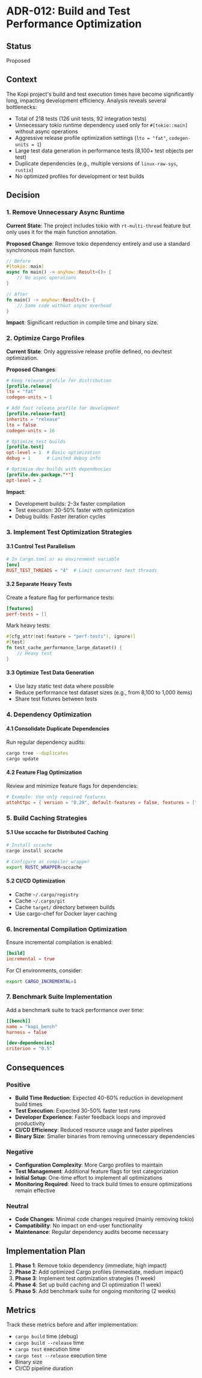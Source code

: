 # ADR-012: Build and Test Performance Optimization

## Status
Proposed

## Context
The Kopi project's build and test execution times have become significantly long, impacting development efficiency. Analysis reveals several bottlenecks:

- Total of 218 tests (126 unit tests, 92 integration tests)
- Unnecessary tokio runtime dependency used only for `#[tokio::main]` without async operations
- Aggressive release profile optimization settings (`lto = "fat"`, `codegen-units = 1`)
- Large test data generation in performance tests (8,100+ test objects per test)
- Duplicate dependencies (e.g., multiple versions of `linux-raw-sys`, `rustix`)
- No optimized profiles for development or test builds

## Decision

### 1. Remove Unnecessary Async Runtime

**Current State**: The project includes tokio with `rt-multi-thread` feature but only uses it for the main function annotation.

**Proposed Change**: Remove tokio dependency entirely and use a standard synchronous main function.

```rust
// Before
#[tokio::main]
async fn main() -> anyhow::Result<()> {
    // No async operations
}

// After
fn main() -> anyhow::Result<()> {
    // Same code without async overhead
}
```

**Impact**: Significant reduction in compile time and binary size.

### 2. Optimize Cargo Profiles

**Current State**: Only aggressive release profile defined, no dev/test optimization.

**Proposed Changes**:

```toml
# Keep release profile for distribution
[profile.release]
lto = "fat"
codegen-units = 1

# Add fast release profile for development
[profile.release-fast]
inherits = "release"
lto = false
codegen-units = 16

# Optimize test builds
[profile.test]
opt-level = 1  # Basic optimization
debug = 1      # Limited debug info

# Optimize dev builds with dependencies
[profile.dev.package."*"]
opt-level = 2
```

**Impact**: 
- Development builds: 2-3x faster compilation
- Test execution: 30-50% faster with optimization
- Debug builds: Faster iteration cycles

### 3. Implement Test Optimization Strategies

#### 3.1 Control Test Parallelism
```toml
# In Cargo.toml or as environment variable
[env]
RUST_TEST_THREADS = "4"  # Limit concurrent test threads
```

#### 3.2 Separate Heavy Tests
Create a feature flag for performance tests:
```toml
[features]
perf-tests = []
```

Mark heavy tests:
```rust
#[cfg_attr(not(feature = "perf-tests"), ignore)]
#[test]
fn test_cache_performance_large_dataset() {
    // Heavy test
}
```

#### 3.3 Optimize Test Data Generation
- Use lazy static test data where possible
- Reduce performance test dataset sizes (e.g., from 8,100 to 1,000 items)
- Share test fixtures between tests

### 4. Dependency Optimization

#### 4.1 Consolidate Duplicate Dependencies
Run regular dependency audits:
```bash
cargo tree --duplicates
cargo update
```

#### 4.2 Feature Flag Optimization
Review and minimize feature flags for dependencies:
```toml
# Example: Use only required features
attohttpc = { version = "0.29", default-features = false, features = ["tls-native"] }
```

### 5. Build Caching Strategies

#### 5.1 Use sccache for Distributed Caching
```bash
# Install sccache
cargo install sccache

# Configure as compiler wrapper
export RUSTC_WRAPPER=sccache
```

#### 5.2 CI/CD Optimization
- Cache `~/.cargo/registry`
- Cache `~/.cargo/git`
- Cache `target/` directory between builds
- Use cargo-chef for Docker layer caching

### 6. Incremental Compilation Optimization

Ensure incremental compilation is enabled:
```toml
[build]
incremental = true
```

For CI environments, consider:
```bash
export CARGO_INCREMENTAL=1
```

### 7. Benchmark Suite Implementation

Add a benchmark suite to track performance over time:
```toml
[[bench]]
name = "kopi_bench"
harness = false

[dev-dependencies]
criterion = "0.5"
```

## Consequences

### Positive
- **Build Time Reduction**: Expected 40-60% reduction in development build times
- **Test Execution**: Expected 30-50% faster test runs
- **Developer Experience**: Faster feedback loops and improved productivity
- **CI/CD Efficiency**: Reduced resource usage and faster pipelines
- **Binary Size**: Smaller binaries from removing unnecessary dependencies

### Negative
- **Configuration Complexity**: More Cargo profiles to maintain
- **Test Management**: Additional feature flags for test categorization
- **Initial Setup**: One-time effort to implement all optimizations
- **Monitoring Required**: Need to track build times to ensure optimizations remain effective

### Neutral
- **Code Changes**: Minimal code changes required (mainly removing tokio)
- **Compatibility**: No impact on end-user functionality
- **Maintenance**: Regular dependency audits become necessary

## Implementation Plan

1. **Phase 1**: Remove tokio dependency (immediate, high impact)
2. **Phase 2**: Add optimized Cargo profiles (immediate, medium impact)
3. **Phase 3**: Implement test optimization strategies (1 week)
4. **Phase 4**: Set up build caching and CI optimization (1 week)
5. **Phase 5**: Add benchmark suite for ongoing monitoring (2 weeks)

## Metrics

Track these metrics before and after implementation:
- `cargo build` time (debug)
- `cargo build --release` time
- `cargo test` execution time
- `cargo test --release` execution time
- Binary size
- CI/CD pipeline duration